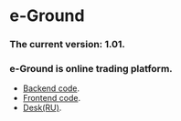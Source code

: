 # e-Ground
### The current version: 1.01. 
### e-Ground is online trading platform. 
- [Backend code](https://github.com/steppbol/e-Ground/tree/master/e-ground-backend).
- [Frontend code](https://github.com/steppbol/e-Ground/tree/master/e-ground-frontend).
- [Desk(RU)](https://trello.com/b/WMbNUcEG/e-ground).
